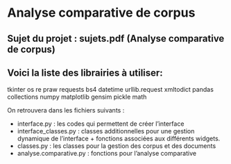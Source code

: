# Analyse comparative de corpus

## Sujet du projet : sujets.pdf (Analyse comparative de corpus)


## Voici la liste des librairies à utiliser:
tkinter
os
re
praw
requests
bs4
datetime
urllib.request
xmltodict
pandas
collections
numpy
matplotlib
gensim
pickle
math

On retrouvera dans les fichiers suivants : 
- interface.py : les codes qui permettent de créer l’interface
- interface_classes.py :  classes additionnelles pour une gestion dynamique de l’interface + fonctions associées aux différents widgets. 
- classes.py : les classes pour la gestion des corpus et des documents
- analyse.comparative.py : fonctions pour l’analyse comparative
